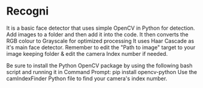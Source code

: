 # Recogni
It is a basic face detector that uses simple OpenCV in Python for detection. Add images to a folder and then add it into the code. It then converts the RGB colour to Grayscale for optimized processing
It uses Haar Cascade as it's main face detector. Remember to edit the "Path to image" target to your image keeping folder & edit the camera Index number if needed.

Be sure to install the Python OpenCV package by using the following bash script and running it in Command Prompt:    pip install opencv-python
Use the camIndexFinder Python file to find your camera's index number.
